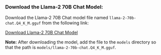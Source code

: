 ### Download the Llama-2 70B Chat Model:

Download the Llama-2 70B Chat model file named `llama-2-70b-chat.Q4_K_M.gguf` from the following link:

[Download Llama-2 70B Chat Model](https://huggingface.co/TheBloke/Llama-2-70B-Chat-GGUF)

**Note:** After downloading the model, add the file to the `models` directory so that the path is `models/llama-2-70b-chat.Q4_K_M.gguf`.
